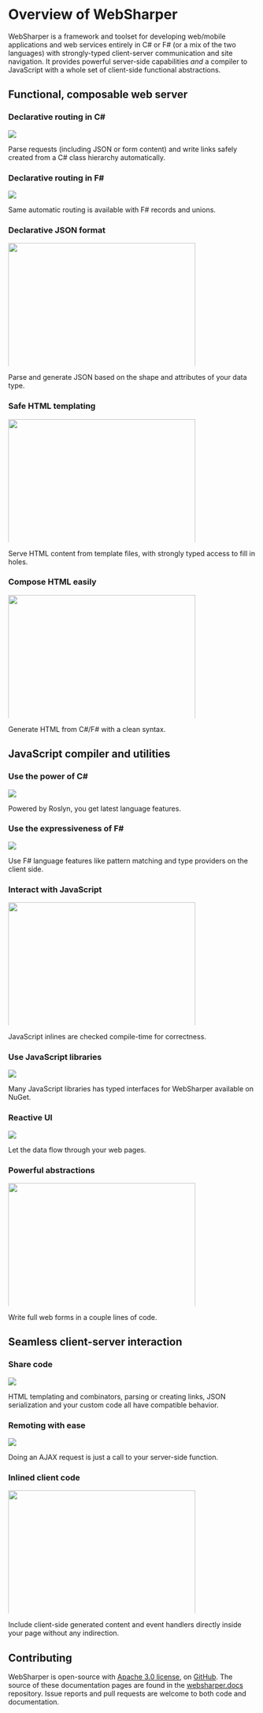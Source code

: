 # Overview of WebSharper

WebSharper is a framework and toolset for developing web/mobile applications and web services 
entirely in C# or F# (or a mix of the two languages) with strongly-typed client-server 
communication and site navigation. 
It provides powerful server-side capabilities *and* a compiler to JavaScript with
a whole set of client-side functional abstractions.

## Functional, composable web server

<div class="container">
    <div class="row text-center">      
		<div class="col-md-4">
            <h3>Declarative routing in C#</h3>
            <img src="/images/googlemaps.png" />
            <p>Parse requests (including JSON or form content) and write links safely created from a C# class hierarchy automatically.</p>
        </div>
        <div class="col-md-4">
            <h3>Declarative routing in F#</h3>
            <img src="/images/googlemaps.png" />
            <p>Same automatic routing is available with F# records and unions.</p>
        </div>
        <div class="col-md-4">
            <h3>Declarative JSON format</h3>
            <img src="/images/googlemaps.png" style="max-height:250px; width: 380px;" />
            <p>Parse and generate JSON based on the shape and attributes of your data type.</p>
        </div>
    </div>
    <div class="row text-center">
        <div class="col-md-4">
            <h3>Safe HTML templating</h3>
            <img src="/images/cs-templating.gif" style="max-height:250px; width: 380px;" />
            <p>Serve HTML content from template files, with strongly typed access to fill in holes.</p>
        </div>
        <div class="col-md-4">
            <h3>Compose HTML easily</h3>
            <img src="/images/formlet.png" style="max-height:250px; width: 380px;" />
            <p>Generate HTML from C#/F# with a clean syntax.</p>
        </div>
    </div>
</div>

## JavaScript compiler and utilities

<div class="container">
    <div class="row text-center">      
		<div class="col-md-4">
            <h3>Use the power of C#</h3>
            <img src="/images/cs-javascript.png" />
            <p>Powered by Roslyn, you get latest language features.</p>
        </div>
        <div class="col-md-4">
            <h3>Use the expressiveness of F#</h3>
            <img src="/images/googlemaps.png" />
            <p>Use F# language features like pattern matching and type providers on the client side.</p>
        </div>
        <div class="col-md-4">
            <h3>Interact with JavaScript</h3>
            <img src="/images/googlemaps.png" style="max-height:250px; width: 380px;" />
            <p>JavaScript inlines are checked compile-time for correctness.</p>
        </div>
    </div>
    <div class="row text-center">      
		<div class="col-md-4">
            <h3>Use JavaScript libraries</h3>
            <img src="/images/googlemaps.png" />
            <p>Many JavaScript libraries has typed interfaces for WebSharper available on NuGet.</p>
        </div>
        <div class="col-md-4">
            <h3>Reactive UI</h3>
            <img src="/images/googlemaps.png" />
            <p>Let the data flow through your web pages.</p>
        </div>
        <div class="col-md-4">
            <h3>Powerful abstractions</h3>
            <img src="/images/formlet.png" style="max-height:250px; width: 380px;" />
            <p>Write full web forms in a couple lines of code.</p>
        </div>
    </div>
</div>

## Seamless client-server interaction

<div class="container">
    <div class="row text-center">      
		<div class="col-md-4">
            <h3>Share code</h3>
            <img src="/images/cs-javascript.png" />
            <p>HTML templating and combinators, parsing or creating links, JSON serialization and your custom code all have compatible behavior.</p>
        </div>
        <div class="col-md-4">
            <h3>Remoting with ease</h3>
            <img src="/images/googlemaps.png" />
            <p>Doing an AJAX request is just a call to your server-side function.</p>
        </div>
        <div class="col-md-4">
            <h3>Inlined client code</h3>
            <img src="/images/googlemaps.png" style="max-height:250px; width: 380px;" />
            <p>Include client-side generated content and event handlers directly inside your page without any indirection.</p>
        </div>
    </div>
</div>

## Contributing
WebSharper is open-source with [Apache 3.0 license](https://github.com/intellifactory/websharper/blob/master/LICENSE.md), on [GitHub](https://github.com/intellifactory/websharper/).
The source of these documentation pages are found in the [websharper.docs](https://github.com/intellifactory/websharper.docs/) repository.
Issue reports and pull requests are welcome to both code and documentation.
